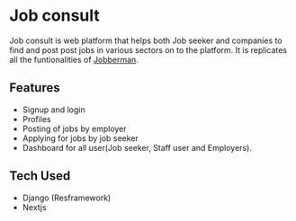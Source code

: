 # Job consult 
Job consult is web platform that helps both Job seeker and companies to find and post post jobs in various sectors on to the platform. It is replicates all the funtionalities of [Jobberman](https://www.jobberman.com.gh/).

## Features
- Signup and login 
- Profiles
- Posting of jobs by employer
- Applying for jobs by job seeker
- Dashboard for all user(Job seeker, Staff user and Employers).
## Tech Used
- Django (Resframework)
- Nextjs

